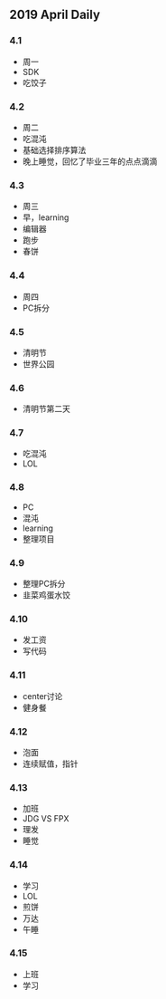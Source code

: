 ## 2019 April Daily
### 4.1
* 周一
* SDK
* 吃饺子
### 4.2
* 周二
* 吃混沌
* 基础选择排序算法
* 晚上睡觉，回忆了毕业三年的点点滴滴
### 4.3
* 周三
* 早，learning
* 编辑器
* 跑步
* 春饼
### 4.4
* 周四
* PC拆分
### 4.5
* 清明节
* 世界公园
### 4.6
* 清明节第二天
### 4.7
* 吃混沌
* LOL
### 4.8
* PC
* 混沌
* learning
* 整理项目
### 4.9
* 整理PC拆分
* 韭菜鸡蛋水饺
### 4.10
* 发工资
* 写代码
### 4.11
* center讨论
* 健身餐
### 4.12
* 泡面
* 连续赋值，指针
### 4.13
* 加班
* JDG VS FPX
* 理发
* 睡觉
### 4.14
* 学习
* LOL
* 煎饼
* 万达
* 午睡
### 4.15
* 上班
* 学习



